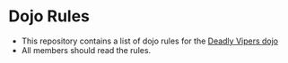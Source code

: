 Dojo Rules
==========

* This repository contains a list of dojo rules for the [Deadly Vipers dojo](https://github.com/deadlyvipers/dojo_rules)
* All members should read the rules.
